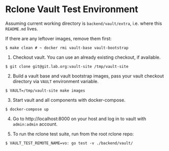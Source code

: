 # Rclone Vault Test Environment

Assuming current working directory is `backend/vault/extra`, i.e. where this
`README.md` lives.

If there are any leftover images, remove them first:

```
$ make clean # ~ docker rmi vault-base vault-bootstrap
```

1. Checkout vault. You can use an already existing checkout, if available.

```
$ git clone git@git.lab.org:vault-site /tmp/vault-site
```

2. Build a vault base and vault bootstrap images, pass your vault checkout
   directory via `VAULT` environment variable.

```
$ VAULT=/tmp/vault-site make images
```

3. Start vault and all components with docker-compose.

```
$ docker-compose up
```

4. Go to http://localhost:8000 on your host and log in to vault with
   `admin:admin` account.

5. To run the rclone test suite, run from the root rclone repo:

```
$ VAULT_TEST_REMOTE_NAME=vo: go test -v ./backend/vault/
```

